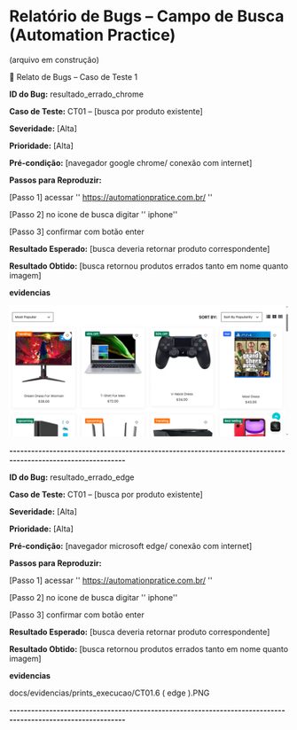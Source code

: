 # Relatório de Bugs – Campo de Busca (Automation Practice)
(arquivo em construção)


🐞 Relato de Bugs – Caso de Teste 1

**ID do Bug:** resultado_errado_chrome

**Caso de Teste:** CT01 – [busca por produto existente]

**Severidade:** [Alta]

**Prioridade:** [Alta]

**Pré-condição:** [navegador google chrome/ conexão com internet]

**Passos para Reproduzir:**

[Passo 1]
acessar '' https://automationpratice.com.br/ ''

[Passo 2]
no icone de busca digitar '' iphone''

[Passo 3]
confirmar com botão enter

**Resultado Esperado:**
[busca deveria retornar produto correspondente]

**Resultado Obtido:**
[busca retornou produtos errados tanto em nome quanto imagem]

**evidencias**

![CT01.1](docs/evidencias/prints_execucao/CT01.3.png)

**------------------------------------------------------------------------------------------------------------**

**ID do Bug:** resultado_errado_edge

**Caso de Teste:** CT01 – [busca por produto existente]

**Severidade:** [Alta]

**Prioridade:** [Alta]

**Pré-condição:** [navegador microsoft edge/ conexão com internet]

**Passos para Reproduzir:**

[Passo 1]
acessar '' https://automationpratice.com.br/ ''

[Passo 2]
no icone de busca digitar '' iphone''

[Passo 3]
confirmar com botão enter

**Resultado Esperado:**
[busca deveria retornar produto correspondente]

**Resultado Obtido:**
[busca retornou produtos errados tanto em nome quanto imagem]

**evidencias**

docs/evidencias/prints_execucao/CT01.6 ( edge ).PNG

**------------------------------------------------------------------------------------------------------------**
